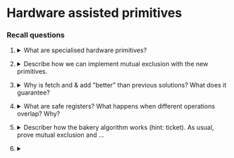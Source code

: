 # Hardware assisted primitives

### Recall questions

1. <details markdown=1><summary markdown="span">  What are specialised hardware primitives?  </summary>
    
    \
    Specialised hardware primitives ==are combinations of instructions that behave atomically==. Operative systems often provide one of (or more):
    - ==test & set==: atomic ==read+write of boolean register== ![](../../../static/CS/swm1.png)
    - ==swap==: atomic ==read+write of a general register== ![](../../../static/CS/swm3.png)
    - ==fetch & add==: atomic ==read+increment of an integer register== ![](../../../static/CS/swm6.png)
    - ==compare & swap==: atomic ==comparison+write of general register + returns boolean result of the comparison== ![](../../../static/CS/swm4.png).
    
</details>

2. <details markdown=1><summary markdown="span">  Describe how we can implement mutual exclusion with the new primitives. </summary>
    
    \
    ==Test & Set==: ![](../../../static/CS/swm2.png)

	==Swap==: adapt previous implementation: note that ==X.test&set()=X.swap(1)==.

	==Compare & Swap==: ![](../../../static/CS/swm5.png)
    
</details>

3. <details markdown=1><summary markdown="span">  Why is fetch and & add "better" than previous solutions? What does it guarantee?  </summary>
    
    \
    All previous solutions ==guarantee deadlock freedom== but ==no starvation freedom==. One solution, besides using ==round robin==, would be using the ==fetch&add== primitive that grants ==bounded bypass with bound $n-1$==.

	![](../../../static/CS/swm7.png)

</details>

4. <details markdown=1><summary markdown="span">  What are safe registers? What happens when different operations overlap? Why? </summary>
    
    \
	We are interested in implementing ==mutual exclusion in contexts in which atomicity for registers is not granted==. \
	We describe 2 types of ==safe registers==:
	- ==MRSW Safe register==:
		1. every ==read that does not overlap with a write returns the value stored== in the register
		2. a ==read that overlaps with a write can return any value== from the register domain
	- ==MRMW Safe register==:
		1. behaves ==like MRSW Safe register when write operations do not overlap==
		2. otherwise it ==can contain any value== from the register domain. 

</details>

5. <details markdown=1><summary markdown="span">  Describer how the bakery algorithm works (hint: ticket). As usual, prove mutual exclusion and ...</summary>
    
    \
    Every process gets a ticket, the smallest pair grants access to the C.S. (typo in image, $MY_TICKET[i]$ should be $MY_TURN[i]$):
    ![](../../../static/CS/swm8.png)

	Proofs for:
	- lemma 1:  ![](../../../static/CS/swm9.png)
	- lemma 2:    ![](../../../static/CS/swm8.png)
	- mutual exclusion and ==bounded bypass with bound $2n-2$==:

</details>

6. <details markdown=1><summary markdown="span">   </summary>
    
    \
    
</details>